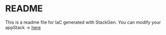 # README
This is a readme file for IaC generated with StackGen.
You can modify your appStack -> [here](http://main.dev.stackgen.com/appstacks/d186e5ba-accb-4260-87b8-d30d2770b629)
